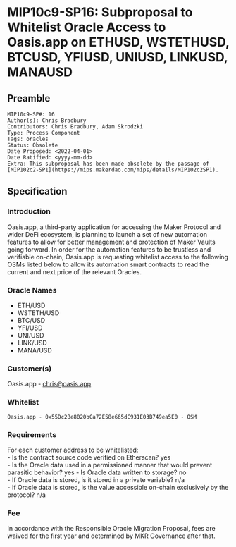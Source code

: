 # MIP10c9-SP16: Subproposal to Whitelist Oracle Access to Oasis.app on ETHUSD, WSTETHUSD, BTCUSD, YFIUSD, UNIUSD, LINKUSD, MANAUSD

## Preamble
```
MIP10c9-SP#: 16
Author(s): Chris Bradbury
Contributors: Chris Bradbury, Adam Skrodzki
Type: Process Component
Tags: oracles
Status: Obsolete
Date Proposed: <2022-04-01>
Date Ratified: <yyyy-mm-dd>
Extra: This subproposal has been made obsolete by the passage of [MIP102c2-SP1](https://mips.makerdao.com/mips/details/MIP102c2SP1).
```

## Specification

### Introduction
Oasis.app, a third-party application for accessing the Maker Protocol and wider DeFi ecosystem, is planning to launch a set of new automation features to allow for better management and protection of Maker Vaults going forward.
In order for the automation features to be trustless and verifiable on-chain, Oasis.app is requesting whitelist access to the following OSMs listed below to allow its automation smart contracts to read the current and next price of the relevant Oracles.

### Oracle Names
- ETH/USD
- WSTETH/USD
- BTC/USD
- YFI/USD
- UNI/USD
- LINK/USD
- MANA/USD

### Customer(s)
Oasis.app - chris@oasis.app

### Whitelist
    Oasis.app - 0x55Dc2Be8020bCa72E58e665dC931E03B749ea5E0 - OSM

### Requirements
For each customer address to be whitelisted:   
    - Is the contract source code verified on Etherscan? yes  
    - Is the Oracle data used in a permissioned manner that would prevent parasitic behavior? yes
    - Is Oracle data written to storage? no  
        - If Oracle data is stored, is it stored in a private variable? n/a  
        - If Oracle data is stored, is the value accessible on-chain exclusively by the protocol? n/a  

### Fee
In accordance with the Responsible Oracle Migration Proposal, fees are waived for the first year and determined by MKR Governance after that.
